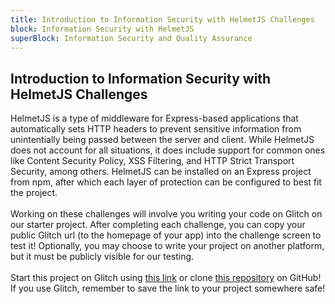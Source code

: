 ```yaml
---
title: Introduction to Information Security with HelmetJS Challenges
block: Information Security with HelmetJS
superBlock: Information Security and Quality Assurance
---
```

## Introduction to Information Security with HelmetJS Challenges

HelmetJS is a type of middleware for Express-based applications that automatically sets HTTP headers to prevent sensitive information from unintentially being passed between the server and client. While HelmetJS does not account for all situations, it does include support for common ones like Content Security Policy, XSS Filtering, and HTTP Strict Transport Security, among others. HelmetJS can be installed on an Express project from npm, after which each layer of protection can be configured to best fit the project.<br><br>Working on these challenges will involve you writing your code on Glitch on our starter project. After completing each challenge, you can copy your public Glitch url (to the homepage of your app) into the challenge screen to test it! Optionally, you may choose to write your project on another platform, but it must be publicly visible for our testing.<br><br>Start this project on Glitch using <a href='https://glitch.com/#!/import/github/freeCodeCamp/boilerplate-infosec/'>this link</a> or clone <a href='https://github.com/freeCodeCamp/boilerplate-infosec/'>this repository</a> on GitHub! If you use Glitch, remember to save the link to your project somewhere safe!

